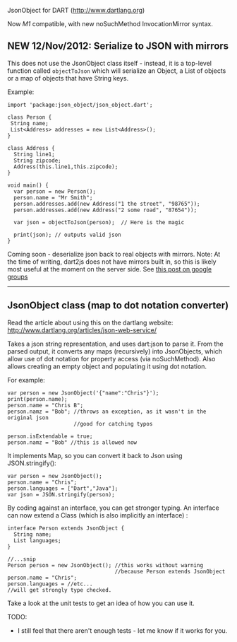 JsonObject for DART (http://www.dartlang.org)

Now *M1* compatible, with new noSuchMethod InvocationMirror syntax.

## NEW 12/Nov/2012: Serialize to JSON with mirrors

This does not use the JsonObject class itself - instead, it is a top-level
function called `objectToJson` which will serialize an Object, a List of objects
or a map of objects that have String keys.

Example: 
  
    import 'package:json_object/json_object.dart';

    class Person {
     String name;
     List<Address> addresses = new List<Address>();
    }

    class Address {
      String line1;
      String zipcode;
      Address(this.line1,this.zipcode);
    }

    void main() {
      var person = new Person();
      person.name = "Mr Smith";
      person.addresses.add(new Address("1 the street", "98765"));
      person.addresses.add(new Address("2 some road", "87654"));
   
      var json = objectToJson(person);  // Here is the magic
   
      print(json); // outputs valid json  
    }
   
   
Coming soon - deserialize json back to real objects with mirrors.
Note: At the time of writing, dart2js does not have mirrors built in, so this
is likely most useful at the moment on the server side.  See [this post on google groups](https://groups.google.com/a/dartlang.org/forum/#!topic/misc/6SwESxJS4F4) 

----

## JsonObject class (map to dot notation converter)

Read the article about using this on the dartlang website: http://www.dartlang.org/articles/json-web-service/

Takes a json string representation, and uses dart:json to parse it.
From the parsed output, it converts any maps (recursively) into 
JsonObjects, which allow use of dot notation for property access 
(via noSuchMethod).    Also allows creating an empty object and populating
it using dot notation.

For example:

    var person = new JsonObject('{"name":"Chris"}');
    print(person.name);
    person.name = "Chris B";
    person.namz = "Bob"; //throws an exception, as it wasn't in the original json
                         //good for catching typos
                          
    person.isExtendable = true;
    person.namz = "Bob" //this is allowed now
    
It implements Map, so you can convert it back to Json using JSON.stringify():
    
    var person = new JsonObject();
    person.name = "Chris";
    person.languages = ["Dart","Java"];
    var json = JSON.stringify(person);

By coding against an interface, you can get stronger typing.
An interface can now extend a Class (which is also implicitly an interface) :

    interface Person extends JsonObject { 
      String name;
      List languages;
    }
    
    //...snip
    Person person = new JsonObject(); //this works without warning
                                      //because Person extends JsonObject
    person.name = "Chris";
    person.languages = //etc...  
    //will get strongly type checked.

Take a look at the unit tests to get an idea of how you can use it.


TODO:
* I still feel that there aren't enough tests - let me know if it works for you.
